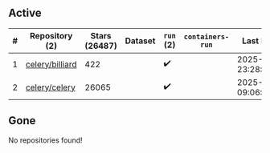 ## Active
| # | Repository (2) | Stars (26487) | Dataset | `run` (2) | `containers-run` | Last Modified |
| --- | --- | --- | --- | --- | --- | --- |
| 1 | [celery/billiard](https://github.com/celery/billiard) | 422 |  | :heavy_check_mark: |  | 2025-04-07 23:28:19+00:00 |
| 2 | [celery/celery](https://github.com/celery/celery) | 26065 |  | :heavy_check_mark: |  | 2025-04-08 09:06:24+00:00 |

## Gone
No repositories found!
